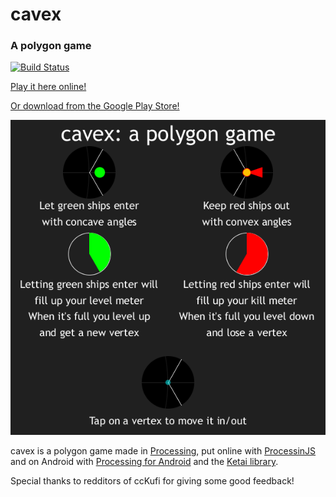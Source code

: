 # cavex
### A polygon game

[![Build Status](https://travis-ci.org/thijsvb/cavex.svg?branch=android)](https://travis-ci.org/thijsvb/cavex)

[Play it here online!](https://thijsvb.github.io/cavex)

[Or download from the Google Play Store!](https://play.google.com/store/apps/details?id=com.gmail.thijsvb.cavex)

![cavex](guide/guide.png)

cavex is a polygon game made in [Processing](http://processing.org), put online with [ProcessinJS](http://processingjs.org) and on Android with [Processing for Android](http://android.processing.org) and the [Ketai library](http://ketai.org).

Special thanks to redditors of ccKufi for giving some good feedback!
